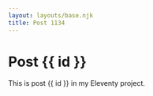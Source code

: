 ```yaml
---
layout: layouts/base.njk
title: Post 1134
---
```


# Post {{ id }}

This is post {{ id }} in my Eleventy project.
